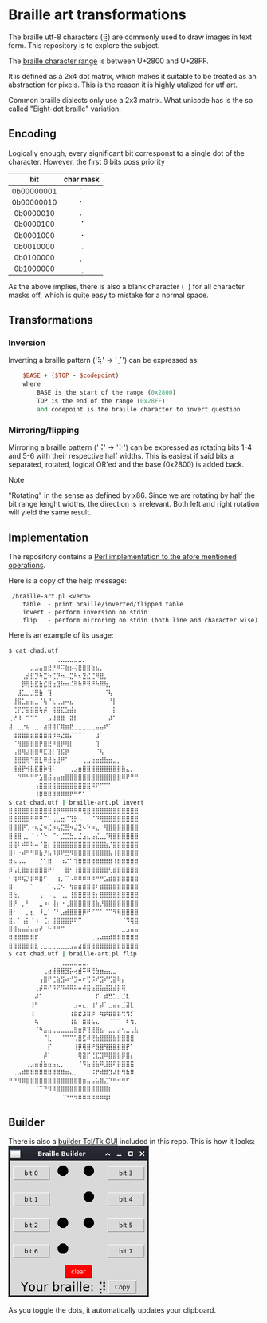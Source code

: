 # Braille art transformations

The braille utf-8 characters (⣿) are commonly used to draw images in text form.
This repository is to explore the subject.

The [braille character range](https://www.unicode.org/charts/PDF/U2800.pdf)
is between U+2800 and U+28FF.

It is defined as a 2x4 dot matrix,
which makes it suitable to be treated as an abstraction for pixels.
This is the reason it is highly utalized for utf art.

Common braille dialects only use a 2x3 matrix.
What unicode has is the so called "Eight-dot braille" variation.

## Encoding
Logically enough,
every significant bit corresponst to a single dot of the character.
However, the first 6 bits poss priority

| bit | char mask |
| :---: | :---: |
| 0b00000001 | ⠁ |
| 0b00000010 | ⠂ |
| 0b0000010  | ⠄ |
| 0b0000100  | ⠈ |
| 0b0001000  | ⠐ |
| 0b0010000  | ⠠ |
| 0b0100000  | ⡀ |
| 0b1000000  | ⢀ |

As the above implies,
there is also a blank character (`⠀`) for all character masks off,
which is quite easy to mistake for a normal space.

## Transformations

### Inversion
Inverting a braille pattern ('⢷' -> '⡈') can be expressed as:
```perl
    $BASE + ($TOP - $codepoint)
    where
        BASE is the start of the range (0x2800)
        TOP is the end of the range (0x28FF)
        and codepoint is the braille character to invert question
```

### Mirroring/flipping
Mirroring a braille pattern ('⢪' -> '⡕') can be expressed as
rotating bits 1-4 and 5-6 with their respective half widths.
This is easiest if said bits a separated, rotated,
logical OR'ed and the base (0x2800) is added back.

> [!NOTE]
> "Rotating" in the sense as defined by x86.
> Since we are rotating by half the bit range lenght widths,
> the direction is irrelevant.
> Both left and right rotation will yield the same result.

## Implementation
The repository contains a
[Perl implementation to the afore mentioned operations](braille-art.pl).

Here is a copy of the help message:

    ./braille-art.pl <verb>
        table  - print braille/inverted/flipped table
        invert - perform inversion on stdin
        flip   - perform mirroring on stdin (both line and character wise)

Here is an example of its usage:
```sh
$ cat chad.utf
⠀⠀⠀⠀⠀⠀⠀⠀⠀⠀⠀⢀⣀⣀⣀⣀⣀⡀⠀⠀⠀⠀⠀⠀⠀⠀⠀⠀⠀⠀
⠀⠀⠀⠀⠀⣀⣠⣤⣶⣞⡛⠿⠭⣷⡦⢬⣟⣿⣿⣷⣦⡀⠀⠀⠀⠀⠀⠀⠀⠀
⠀⠀⠀⢠⡾⣯⡙⠳⣍⠳⢍⡙⠲⠤⣍⠓⠦⣝⣮⣉⠻⣿⡄⠀⠀⠀⠀⠀⠀⠀
⠀⠀⠀⡿⢿⣷⣯⣷⣮⣿⣶⣽⠷⠶⠬⠿⠷⠟⠻⠟⠳⠿⢷⡀⠀⠀⠀⠀⠀⠀
⠀⠀⣸⣁⣀⣈⣛⣷⠀⢹⠀⠀⠀⠀⠀⠀⠀⠀⠀⠀⠀⠀⠈⢧⠀⠀⠀⠀⠀⠀
⠀⣸⣯⣁⣤⣤⣀⠈⢧⠘⣆⢀⣠⠤⣄⠀⠀⠀⠀⠀⠀⠀⠀⠘⡇⠀⠀⠀⠀⠀
⠀⢙⡟⡛⣿⣿⣿⢷⡾⠀⢿⣿⣏⣳⣾⡆⠀⠀⠀⠀⠀⠀⠀⠀⡇⠀⠀⠀⠀⠀
⢀⡞⠸⠀⠉⠉⠁⠀⠀⣠⣼⣿⣿⠀⣽⡇⠀⠀⠀⠀⠀⠀⠀⡼⠁⠀⠀⠀⠀⠀
⣼⡀⣀⡐⢦⢀⣀⠀⣴⣿⣿⡏⢿⣶⣟⣀⣀⣀⣀⣀⣤⣤⠞⠁⠀⠀⠀⠀⠀⠀
⠀⣿⣿⣿⣿⣾⣿⣿⣿⣾⡻⠷⣝⣿⡌⠉⠉⠁⠀⠀⣸⠁⠀⠀⠀⠀⠀⠀⠀⠀
⠀⠈⢻⣿⣿⣿⣿⡟⣿⣟⠻⣿⡿⢿⡇⠀⠀⠀⠀⠀⢹⠀⠀⠀⠀⠀⠀⠀⠀⠀
⠀⢠⣿⢿⣼⣿⣿⠿⣏⣹⡃⢹⣯⡿⠀⠀⠀⠀⠀⠀⠈⢧⠀⠀⠀⠀⠀⠀⠀⠀
⠀⣽⣿⣿⢿⠹⣿⣇⠿⣾⣷⣼⠟⠁⠀⠀⠀⢀⣠⣴⣶⣾⣷⣶⣄⡀⠀⠀⠀⠀
⠀⢿⣾⡟⢺⣧⣏⣿⡷⢻⠅⠀⠀⠀⢀⣠⣶⣿⣿⣿⣿⣿⣿⣿⣿⣿⣷⣄⡀⠀
⠀⠀⠙⠛⠓⠛⠋⣡⣿⣬⣤⣤⣶⣿⣿⣿⣿⣿⣿⣿⣿⣿⣿⣿⣿⣿⠿⠟⠛⠛
⠀⠀⠀⠀⠀⠀⢰⣿⣿⣿⣿⣿⣿⣿⣿⣿⣿⣿⣿⠿⠟⠋⠉⠁⠀⠀⠀⠀⠀⠀
⠀⠀⠀⠀⠀⠀⠸⡿⠿⠿⠿⠿⠿⠿⠟⠛⠋⠁⠀⠀⠀⠀⠀⠀⠀⠀⠀⠀⠀⠀
$ cat chad.utf | braille-art.pl invert
⣿⣿⣿⣿⣿⣿⣿⣿⣿⣿⣿⡿⠿⠿⠿⠿⠿⢿⣿⣿⣿⣿⣿⣿⣿⣿⣿⣿⣿⣿
⣿⣿⣿⣿⣿⠿⠟⠛⠉⠡⢤⣀⣒⠈⢙⡓⠠⠀⠀⠈⠙⢿⣿⣿⣿⣿⣿⣿⣿⣿
⣿⣿⣿⡟⢁⠐⢦⣌⠲⣌⡲⢦⣍⣛⠲⣬⣙⠢⠑⠶⣄⠀⢻⣿⣿⣿⣿⣿⣿⣿
⣿⣿⣿⢀⡀⠈⠐⠈⠑⠀⠉⠂⣈⣉⣓⣀⣈⣠⣄⣠⣌⣀⡈⢿⣿⣿⣿⣿⣿⣿
⣿⣿⠇⠾⠿⠷⠤⠈⣿⡆⣿⣿⣿⣿⣿⣿⣿⣿⣿⣿⣿⣿⣷⡘⣿⣿⣿⣿⣿⣿
⣿⠇⠐⠾⠛⠛⠿⣷⡘⣧⠹⡿⠟⣛⠻⣿⣿⣿⣿⣿⣿⣿⣿⣧⢸⣿⣿⣿⣿⣿
⣿⡦⢠⢤⠀⠀⠀⡈⢁⣿⡀⠀⠰⠌⠁⢹⣿⣿⣿⣿⣿⣿⣿⣿⢸⣿⣿⣿⣿⣿
⡿⢡⣇⣿⣶⣶⣾⣿⣿⠟⠃⠀⠀⣿⠂⢸⣿⣿⣿⣿⣿⣿⣿⢃⣾⣿⣿⣿⣿⣿
⠃⢿⠿⢯⡙⡿⠿⣿⠋⠀⠀⢰⡀⠉⠠⠿⠿⠿⠿⠿⠛⠛⣡⣾⣿⣿⣿⣿⣿⣿
⣿⠀⠀⠀⠀⠁⠀⠀⠀⠁⢄⣈⠢⠀⢳⣶⣶⣾⣿⣿⠇⣾⣿⣿⣿⣿⣿⣿⣿⣿
⣿⣷⡄⠀⠀⠀⠀⢠⠀⠠⣄⠀⢀⡀⢸⣿⣿⣿⣿⣿⡆⣿⣿⣿⣿⣿⣿⣿⣿⣿
⣿⡟⠀⡀⠃⠀⠀⣀⠰⠆⢼⡆⠐⢀⣿⣿⣿⣿⣿⣿⣷⡘⣿⣿⣿⣿⣿⣿⣿⣿
⣿⠂⠀⠀⡀⣆⠀⠸⣀⠁⠈⠃⣠⣾⣿⣿⣿⡿⠟⠋⠉⠁⠈⠉⠻⢿⣿⣿⣿⣿
⣿⡀⠁⢠⡅⠘⠰⠀⢈⡄⣺⣿⣿⣿⡿⠟⠉⠀⠀⠀⠀⠀⠀⠀⠀⠀⠈⠻⢿⣿
⣿⣿⣦⣤⣬⣤⣴⠞⠀⠓⠛⠛⠉⠀⠀⠀⠀⠀⠀⠀⠀⠀⠀⠀⠀⠀⣀⣠⣤⣤
⣿⣿⣿⣿⣿⣿⡏⠀⠀⠀⠀⠀⠀⠀⠀⠀⠀⠀⠀⣀⣠⣴⣶⣾⣿⣿⣿⣿⣿⣿
⣿⣿⣿⣿⣿⣿⣇⢀⣀⣀⣀⣀⣀⣀⣠⣤⣴⣾⣿⣿⣿⣿⣿⣿⣿⣿⣿⣿⣿⣿
$ cat chad.utf | braille-art.pl flip
⠀⠀⠀⠀⠀⠀⠀⠀⠀⠀⠀⠀⢀⣀⣀⣀⣀⣀⡀⠀⠀⠀⠀⠀⠀⠀⠀⠀⠀⠀
⠀⠀⠀⠀⠀⠀⠀⠀⢀⣴⣾⣿⣿⣻⡥⢴⣾⠭⠿⢛⣳⣶⣤⣄⣀⠀⠀⠀⠀⠀
⠀⠀⠀⠀⠀⠀⠀⢠⣿⠟⣉⣵⣫⠴⠚⣩⠤⠖⢋⡩⠞⣩⠞⢋⣽⢷⡄⠀⠀⠀
⠀⠀⠀⠀⠀⠀⢀⡾⠿⠞⠻⠟⠻⠾⠿⠥⠶⠾⣯⣶⣿⣵⣾⣽⣾⡿⢿⠀⠀⠀
⠀⠀⠀⠀⠀⠀⡼⠁⠀⠀⠀⠀⠀⠀⠀⠀⠀⠀⠀⠀⡏⠀⣾⣛⣁⣀⣈⣇⠀⠀
⠀⠀⠀⠀⠀⢸⠃⠀⠀⠀⠀⠀⠀⠀⠀⣠⠤⣄⡀⣰⠃⡼⠁⣀⣤⣤⣈⣽⣇⠀
⠀⠀⠀⠀⠀⢸⠀⠀⠀⠀⠀⠀⠀⠀⢰⣷⣞⣹⣿⡿⠀⢷⡾⣿⣿⣿⢛⢻⡋⠀
⠀⠀⠀⠀⠀⠈⢧⠀⠀⠀⠀⠀⠀⠀⢸⣯⠀⣿⣿⣧⣄⠀⠀⠈⠉⠉⠀⠇⢳⡀
⠀⠀⠀⠀⠀⠀⠈⠳⣤⣤⣀⣀⣀⣀⣀⣻⣶⡿⢹⣿⣿⣦⠀⣀⡀⡴⢂⣀⢀⣧
⠀⠀⠀⠀⠀⠀⠀⠀⠈⣇⠀⠀⠈⠉⠉⢡⣿⣫⠾⢟⣷⣿⣿⣿⣷⣿⣿⣿⣿⠀
⠀⠀⠀⠀⠀⠀⠀⠀⠀⡏⠀⠀⠀⠀⠀⢸⡿⢿⣿⠟⣻⣿⢻⣿⣿⣿⣿⡟⠁⠀
⠀⠀⠀⠀⠀⠀⠀⠀⡼⠁⠀⠀⠀⠀⠀⠀⢿⣽⡏⢘⣏⣹⠿⣿⣿⣧⡿⣿⡄⠀
⠀⠀⠀⠀⢀⣠⣶⣾⣷⣶⣦⣄⡀⠀⠀⠀⠈⠻⣧⣾⣷⠿⣸⣿⠏⡿⣿⣿⣯⠀
⠀⢀⣠⣾⣿⣿⣿⣿⣿⣿⣿⣿⣿⣶⣄⡀⠀⠀⠀⠨⡟⢾⣿⣹⣼⡗⢻⣷⡿⠀
⠛⠛⠻⠿⣿⣿⣿⣿⣿⣿⣿⣿⣿⣿⣿⣿⣿⣶⣤⣤⣥⣿⣌⠙⠛⠚⠛⠋⠀⠀
⠀⠀⠀⠀⠀⠀⠈⠉⠙⠻⠿⣿⣿⣿⣿⣿⣿⣿⣿⣿⣿⣿⣿⡆⠀⠀⠀⠀⠀⠀
⠀⠀⠀⠀⠀⠀⠀⠀⠀⠀⠀⠀⠈⠙⠛⠻⠿⠿⠿⠿⠿⠿⢿⠇⠀⠀⠀⠀⠀⠀

```

## Builder
There is also a [builder Tcl/Tk GUI](braille-builder.tcl) included in this repo.
This is how it looks:
![](builder.png)

As you toggle the dots,
it automatically updates your clipboard.
